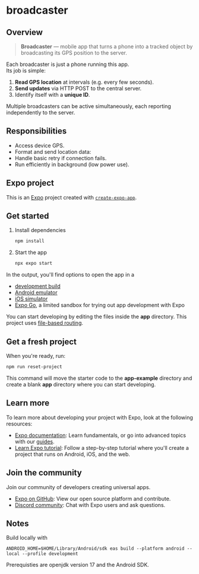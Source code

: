 # broadcaster

## Overview

> **Broadcaster** — mobile app that turns a phone into a tracked object by broadcasting its GPS position to the server.

Each broadcaster is just a phone running this app.  
Its job is simple:

1. **Read GPS location** at intervals (e.g. every few seconds).  
2. **Send updates** via HTTP POST to the central server.  
3. Identify itself with a **unique ID**.

Multiple broadcasters can be active simultaneously, each reporting independently to the server.

## Responsibilities

- Access device GPS.
- Format and send location data:
- Handle basic retry if connection fails.
- Run efficiently in background (low power use).

## Expo project

This is an [Expo](https://expo.dev) project created with [`create-expo-app`](https://www.npmjs.com/package/create-expo-app).

## Get started

1. Install dependencies

   ```bash
   npm install
   ```

2. Start the app

   ```bash
   npx expo start
   ```

In the output, you'll find options to open the app in a

- [development build](https://docs.expo.dev/develop/development-builds/introduction/)
- [Android emulator](https://docs.expo.dev/workflow/android-studio-emulator/)
- [iOS simulator](https://docs.expo.dev/workflow/ios-simulator/)
- [Expo Go](https://expo.dev/go), a limited sandbox for trying out app development with Expo

You can start developing by editing the files inside the **app** directory. This project uses [file-based routing](https://docs.expo.dev/router/introduction).

## Get a fresh project

When you're ready, run:

```bash
npm run reset-project
```

This command will move the starter code to the **app-example** directory and create a blank **app** directory where you can start developing.

## Learn more

To learn more about developing your project with Expo, look at the following resources:

- [Expo documentation](https://docs.expo.dev/): Learn fundamentals, or go into advanced topics with our [guides](https://docs.expo.dev/guides).
- [Learn Expo tutorial](https://docs.expo.dev/tutorial/introduction/): Follow a step-by-step tutorial where you'll create a project that runs on Android, iOS, and the web.

## Join the community

Join our community of developers creating universal apps.

- [Expo on GitHub](https://github.com/expo/expo): View our open source platform and contribute.
- [Discord community](https://chat.expo.dev): Chat with Expo users and ask questions.


## Notes

Build locally with
```
ANDROID_HOME=$HOME/Library/Android/sdk eas build --platform android --local --profile development
```

Prerequisties are openjdk version 17 and the Android SDK.
